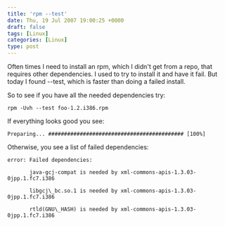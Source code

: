 ```yaml
---
title: 'rpm --test'
date: Thu, 19 Jul 2007 19:00:25 +0000
draft: false
tags: [Linux]
categories: [Linux]
type: post
---
```


Often times I need to install an rpm, which I didn't get from a repo, that requires other dependencies. I used to try to install it and have it fail. But today I found --test, which is faster than doing a failed install.

So to see if you have all the needed dependencies try:

`rpm -Uvh --test foo-1.2.i386.rpm`

If everything looks good you see:

`Preparing... ########################################### [100%]`

Otherwise, you see a list of failed dependencies:

```
error: Failed dependencies:

       java-gcj-compat is needed by xml-commons-apis-1.3.03-0jpp.1.fc7.i386

       libgcj\_bc.so.1 is needed by xml-commons-apis-1.3.03-0jpp.1.fc7.i386

       rtld(GNU\_HASH) is needed by xml-commons-apis-1.3.03-0jpp.1.fc7.i386


```